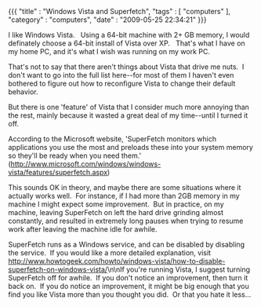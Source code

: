{{{ "title" : "Windows Vista and Superfetch", "tags" : [ "computers" ], "category" : "computers", "date" : "2009-05-25 22:34:21" }}}

I like Windows Vista.   Using a 64-bit machine with 2+ GB memory, I would definately choose a 64-bit install of Vista over XP.   That's what I have on my home PC, and it's what I wish was running on my work PC.

That's not to say that there aren't things about Vista that drive me nuts.  I don't want to go into the full list here--for most of them I haven't even bothered to figure out how to reconfigure Vista to change their default behavior.

But there is one 'feature' of Vista that I consider much more annoying than the rest, mainly because it wasted a great deal of my time--until I turned it off.

According to the Microsoft website, 'SuperFetch monitors which applications you use the most and preloads these into your system memory so they'll be ready when you need them.' (<a href="http://www.microsoft.com/windows/windows-vista/features/superfetch.aspx" target="_blank">http://www.microsoft.com/windows/windows-vista/features/superfetch.aspx</a>)

This sounds OK in theory, and maybe there are some situations where it actually works well.  For instance, if I had more than 2GB memory in my machine I might expect some improvement.  But in practice, on my machine, leaving SuperFetch on left the hard drive grinding almost constantly, and resulted in extremely long pauses when trying to resume work after leaving the machine idle for awhile.

SuperFetch runs as a Windows service, and can be disabled by disabling the service.  If you would like a more detailed explanation, visit <a href="http://www.howtogeek.com/howto/windows-vista/how-to-disable-superfetch-on-windows-vista/" target="_blank">http://www.howtogeek.com/howto/windows-vista/how-to-disable-superfetch-on-windows-vista/</a>\n\nIf you're running Vista, I suggest turning SuperFetch off for awhile.  If you don't notice an improvement, then turn it back on.  If you do notice an improvement, it might be big enough that you find you like Vista more than you thought you did.  Or that you hate it less...